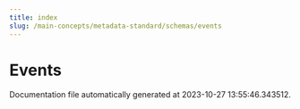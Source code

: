 ```yaml
---
title: index
slug: /main-concepts/metadata-standard/schemas/events
---
```


# Events

Documentation file automatically generated at 2023-10-27 13:55:46.343512.
